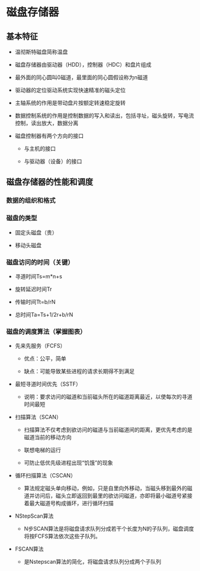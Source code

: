 # 磁盘存储器
## 基本特征
-   温彻斯特磁盘简称温盘
    
-   磁盘存储器由驱动器（HDD），控制器（HDC）和盘片组成
    
-   最外面的同心圆叫0磁道，最里面的同心圆假设称为n磁道
    
-   驱动器的定位驱动系统实现快速精准的磁头定位
    
-   主轴系统的作用是带动盘片按额定转速稳定旋转
    
-   数据控制系统的作用是控制数据的写入和读出，包括寻址，磁头旋转，写电流控制，读出放大，数据分离
    
-   磁盘控制器有两个方向的接口
    
    -   与主机的接口
        
    -   与驱动器（设备）的接口
        
## 磁盘存储器的性能和调度

### 数据的组织和格式

### 磁盘的类型

-   固定头磁盘（贵）
    
-   移动头磁盘
    

### 磁盘访问的时间（关键）

-   寻道时间Ts=m*n+s
    
-   旋转延迟时间Tr
    
-   传输时间Tt=b/rN
    
-   总时间Ta=Ts+1/2r+b/rN
    

### 磁盘的调度算法（掌握图表）

-   先来先服务（FCFS）
    
    -   优点：公平，简单
        
    -   缺点：可能导致某些进程的请求长期得不到满足
        
-   最短寻道时间优先（SSTF）
    
    -   说明：要求访问的磁道和当前磁头所在的磁道距离最近，以使每次的寻道时间最短
        
-   扫描算法（SCAN）
    
    -   扫描算法不仅考虑到欲访问的磁道与当前磁道间的距离，更优先考虑的是磁道当前的移动方向
        
    -   联想电梯的运行
        
    -   可防止低优先级进程出现“饥饿”的现象
        
-   循环扫描算法（CSCAN）
    
    -   算法规定磁头单向移动，例如，只是自里向外移动，当磁头移到最外的磁道并访问后，磁头立即返回到最里的欲访问磁道，亦即将最小磁道号紧接着最大磁道号构成循环，进行循环扫描
        
-   NStepScan算法
    
    -   N步SCAN算法是将磁盘请求队列分成若干个长度为N的子队列，磁盘调度将按FCFS算法依次这些子队列。
        
-   FSCAN算法
    
    -   是Nstepscan算法的简化，将磁盘请求队列分成两个子队列
        

